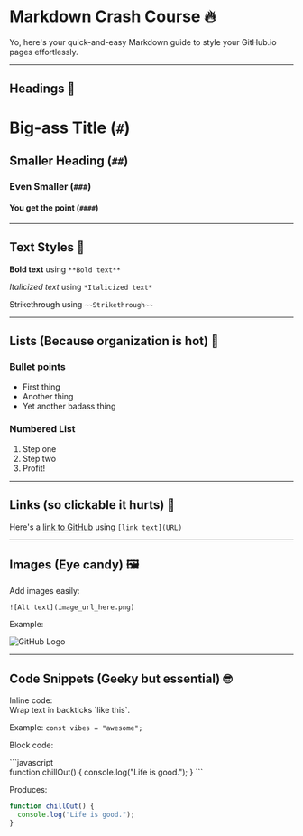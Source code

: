 # Markdown Crash Course 🔥

Yo, here's your quick-and-easy Markdown guide to style your GitHub.io pages effortlessly.

---

## Headings 🧢

# Big-ass Title (`#`)
## Smaller Heading (`##`)
### Even Smaller (`###`)
#### You get the point (`####`)

---

## Text Styles 🎨

**Bold text** using `**Bold text**`

*Italicized text* using `*Italicized text*`

~~Strikethrough~~ using `~~Strikethrough~~`

---

## Lists (Because organization is hot) 📝

### Bullet points
- First thing
- Another thing
- Yet another badass thing

### Numbered List
1. Step one
2. Step two
3. Profit!

---

## Links (so clickable it hurts) 🔗

Here's a [link to GitHub](https://github.com/) using `[link text](URL)`

---

## Images (Eye candy) 🖼️

Add images easily:

`![Alt text](image_url_here.png)`

Example:

![GitHub Logo](https://github.githubassets.com/images/modules/logos_page/GitHub-Mark.png)

---

## Code Snippets (Geeky but essential) 🤓

Inline code:  
Wrap text in backticks \`like this\`.

Example: `const vibes = "awesome";`

Block code:

\`\`\`javascript  
function chillOut() {
  console.log("Life is good.");
}
\`\`\`

Produces:

```javascript
function chillOut() {
  console.log("Life is good.");
}
